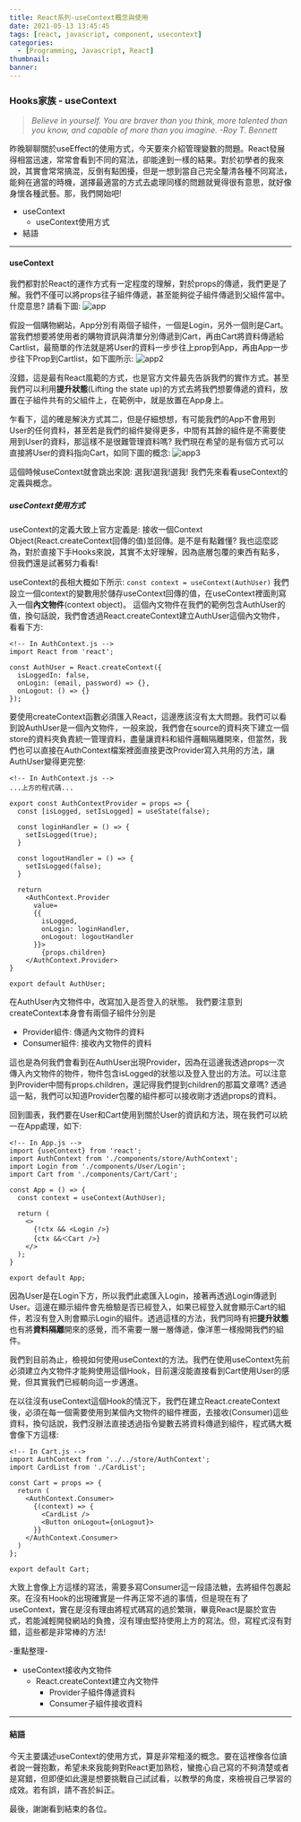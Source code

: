 ```yaml
---
title: React系列-useContext概念與使用
date: 2021-05-13 13:45:45
tags: [react, javascript, component, usecontext]
categories:
  - [Programming, Javascript, React]
thumbnail:
banner:
---
```

### Hooks家族 - useContext
> *Believe in yourself. You are braver than you think, more talented than you know, and capable of more than you imagine.*
> *-Roy T. Bennett*

昨晚聊聊關於useEffect的使用方式，今天要來介紹管理變數的問題。React發展得相當迅速，常常會看到不同的寫法，卻能達到一樣的結果。對於初學者的我來說，其實會常常搞混，反倒有點困擾，但是一想到當自己完全釐清各種不同寫法，能夠在適當的時機，選擇最適當的方式去處理同樣的問題就覺得很有意思，就好像身懷各種武藝。那，我們開始吧!

- useContext
  - useContext使用方式
- 結語

***

#### useContext
我們都對於React的運作方式有一定程度的理解，對於props的傳遞，我們更是了解。我們不僅可以將props往子組件傳遞，甚至能夠從子組件傳遞到父組件當中。什麼意思? 請看下圖:
![app](https://i.imgur.com/AaPZaie.jpg)

假設一個購物網站，App分別有兩個子組件，一個是Login，另外一個則是Cart。當我們想要將使用者的購物資訊與清單分別傳遞到Cart，再由Cart將資料傳遞給Cartlist，最簡單的作法就是將User的資料一步步往上prop到App，再由App一步步往下Prop到Cartlist，如下圖所示:
![app2](https://i.imgur.com/gFoP6zy.jpg)

沒錯，這是最有React風範的方式，也是官方文件最先告訴我們的實作方式。甚至我們可以利用**提升狀態**(Lifting the state up)的方式去將我們想要傳遞的資料，放置在子組件共有的父組件上，在範例中，就是放置在App身上。

乍看下，這的確是解決方式其二，但是仔細想想，有可能我們的App不會用到User的任何資料，甚至若是我們的組件變得更多，中間有其餘的組件是不需要使用到User的資料，那這樣不是很難管理資料嗎? 我們現在希望的是有個方式可以直接將User的資料指向Cart，如同下圖的概念:
![app3](https://i.imgur.com/x6Dm2gV.jpg)

這個時候useContext就會跳出來說: 選我!選我!選我! 我們先來看看useContext的定義與概念。

##### useContext使用方式
useContext的定義大致上官方定義是: 接收一個Context Object(React.createContext回傳的值)並回傳。是不是有點難懂? 我也這麼認為，對於直接下手Hooks來說，其實不太好理解，因為底層包覆的東西有點多，但我們還是試著努力看看!

useContext的長相大概如下所示:
`const context = useContext(AuthUser)`
我們設立一個context的變數用於儲存useContext回傳的值，在useContext裡面則寫入一個**內文物件**(context object)。
這個內文物件在我們的範例包含AuthUser的值，換句話說，我們會透過React.createContext建立AuthUser這個內文物件，看看下方:

```
<!-- In AuthContext.js -->
import React from 'react';

const AuthUser = React.createContext({
  isLoggedIn: false,
  onLogin: (email, password) => {},
  onLogout: () => {}
});
```
要使用createContext函數必須匯入React，這邊應該沒有太大問題。我們可以看到說AuthUser是一個內文物件，一般來說，我們會在source的資料夾下建立一個store的資料夾負責統一管理資料，盡量讓資料和組件邏輯隔離開來，但當然，我們也可以直接在AuthContext檔案裡面直接更改Provider寫入共用的方法，讓AuthUser變得更完整:

```
<!-- In AuthContext.js -->
...上方的程式碼...

export const AuthContextProvider = props => {
  const [isLogged, setIsLogged] = useState(false);

  const loginHandler = () => {
    setIsLogged(true);
  }

  const logoutHandler = () => {
    setIsLogged(false);
  }

  return 
    <AuthContext.Provider 
      value=
      {{
        isLogged, 
        onLogin: loginHandler, 
        onLogout: logoutHandler
      }}>
        {props.children}
    </AuthContext.Provider>
}

export default AuthUser;
```

在AuthUser內文物件中，改寫加入是否登入的狀態。
我們要注意到createContext本身會有兩個子組件分別是
- Provider組件: 傳遞內文物件的資料
- Consumer組件: 接收內文物件的資料

這也是為何我們會看到在AuthUser出現Provider，因為在這邊我透過props一次傳入內文物件的物件，物件包含isLogged的狀態以及登入登出的方法。可以注意到Provider中間有props.children，還記得我們提到children的那篇文章嗎? 透過這一點，我們可以知道Provider包覆的組件都可以接收剛才透過props的資料。

回到圖表，我們要在User和Cart使用到關於User的資訊和方法，現在我們可以統一在App處理，如下:
```
<!-- In App.js -->
import {useContext} from 'react';
import AuthContext from './components/store/AuthContext';
import Login from './components/User/Login';
import Cart from './components/Cart/Cart';

const App = () => {
  const context = useContext(AuthUser);
  
  return (
    <>
      {!ctx && <Login />}
      {ctx &&＜Cart />}
    </>
  );
}

export default App;
```
因為User是在Login下方，所以我們此處匯入Login，接著再透過Login傳遞到User。這邊在顯示組件會先檢驗是否已經登入，如果已經登入就會顯示Cart的組件，若沒有登入則會顯示Login的組件。透過這樣的方法，我們同時有把**提升狀態**也有將**資料隔離**開來的感覺，而不需要一層一層傳遞，像洋蔥一樣撥開我們的組件。

我們到目前為止，檢視如何使用useContext的方法。我們在使用useContext先前必須建立內文物件才能夠使用這個Hook，目前還沒能直接看到Cart使用User的感覺，但其實我們已經朝向這一步邁進。

在以往沒有useContext這個Hook的情況下，我們在建立React.createContext後，必須在每一個需要使用到某個內文物件的組件裡面，去接收(Consumer)這些資料，換句話說，我們沒辦法直接透過指令變數去將資料傳遞到組件，程式碼大概會像下方這樣:
```
<!-- In Cart.js -->
import AuthContext from '../../store/AuthContext';
import CardList from './CardList';

const Cart = props => {
  return (
    <AuthContext.Consumer>
      {(context) => {
        <CardList />
        <Button onLogout={onLogout}>
      }}
    </AuthContext.Consumer>
  )
};

export default Cart;
```
大致上會像上方這樣的寫法，需要多寫Consumer這一段語法糖，去將組件包裹起來。在沒有Hook的出現確實是一件再正常不過的事情，但是現在有了useContext，實在是沒有理由將程式碼寫的過於繁瑣，畢竟React是屬於宣告式，若能減輕開發網站的負擔，沒有理由堅持使用上方的寫法。但，寫程式沒有對錯，這些都是非常棒的方法!

-重點整理-
- useContext接收內文物件
  - React.createContext建立內文物件
    - Provider子組件傳遞資料
    - Consumer子組件接收資料

***

#### 結語
今天主要講述useContext的使用方式，算是非常粗淺的概念。要在這裡像各位讀者說一聲抱歉，希望未來我能夠對React更加熟稔，蠻擔心自己寫的不夠清楚或者是寫錯，但即便如此還是想要挑戰自己試試看，以教學的角度，來檢視自己學習的成效。若有誤，請不吝於糾正。

最後，謝謝看到結束的各位。


